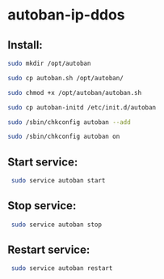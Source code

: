 autoban-ip-ddos
===============

## Install:
 
 ```sh
 sudo mkdir /opt/autoban
 
 sudo cp autoban.sh /opt/autoban/
 
 sudo chmod +x /opt/autoban/autoban.sh
 
 sudo cp autoban-initd /etc/init.d/autoban
 
 sudo /sbin/chkconfig autoban --add
 
 sudo /sbin/chkconfig autoban on
```

## Start service:
```sh
 sudo service autoban start
```

## Stop service:
```sh
 sudo service autoban stop
```

## Restart service:
```sh
 sudo service autoban restart
```

